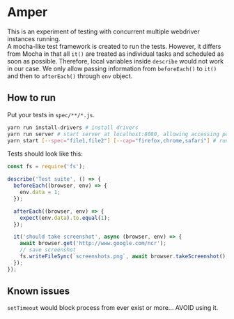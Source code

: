 # Amper

This is an experiment of testing with concurrent multiple webdriver instances running.  
A mocha-like test framework is created to run the tests. However, it differs from Mocha in that all `it()` are treated as individual tasks and scheduled as soon as possible. Therefore, local variables inside `describe` would not work in our case. We only allow passing information from `beforeEach()` to `it()` and then to `afterEach()` through `env` object.

## How to run
Put your tests in `spec/**/*.js`.
```bash
yarn run install-drivers # install drivers
yarn run server # start server at localhost:8080, allowing accessing pages in pages/ folder
yarn start [--spec="file1,file2"] [--cap="firefox,chrome,safari"] # run tests
```
Tests should look like this:
```javascript
const fs = require('fs');

describe('Test suite', () => {
  beforeEach((browser, env) => {
    env.data = 1;
  });

  afterEach((browser, env) => {
    expect(env.data).to.equal(1);
  });

  it('should take screenshot', async (browser, env) => {
    await browser.get('http://www.google.com/ncr');
    // save screenshot
    fs.writeFileSync(`screenshots.png`, await browser.takeScreenshot(), 'base64');
  });
});
```

## Known issues
`setTimeout` would block process from ever exist or more... AVOID using it.
